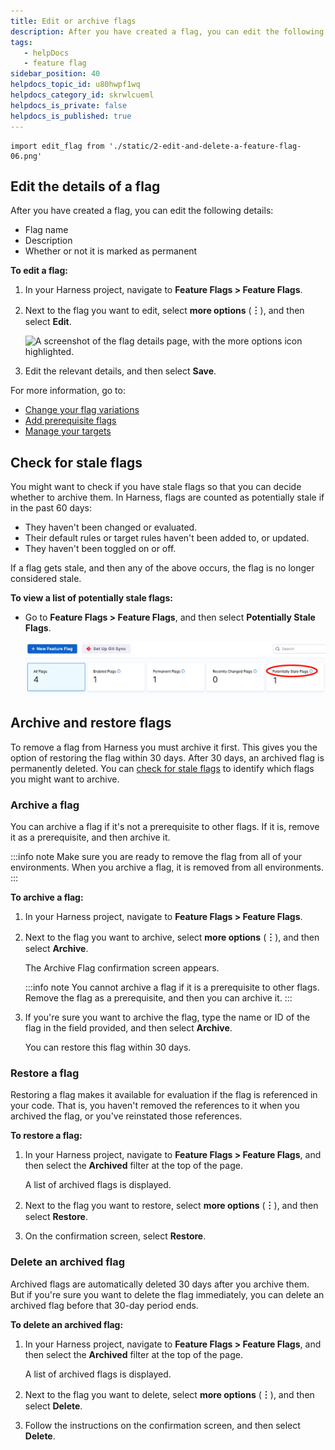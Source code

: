 ```yaml
---
title: Edit or archive flags
description: After you have created a flag, you can edit the following details of it --  Flag Name. Description. Whether or not it is marked as permanent. This topic describes how to edit these details on the Harnes…
tags: 
   - helpDocs
   - feature flag
sidebar_position: 40
helpdocs_topic_id: u80hwpf1wq
helpdocs_category_id: skrwlcueml
helpdocs_is_private: false
helpdocs_is_published: true
---
```


```mdx-code-block
import edit_flag from './static/2-edit-and-delete-a-feature-flag-06.png'
```

## Edit the details of a flag

After you have created a flag, you can edit the following details:

* Flag name
* Description
* Whether or not it is marked as permanent

**To edit a flag:**

1. In your Harness project, navigate to **Feature Flags > Feature Flags**.
1. Next to the flag you want to edit, select **more options** (**︙**), and then select **Edit**.

   ![A screenshot of the flag details page, with the more options icon highlighted.](./static/2-edit-and-delete-a-feature-flag-05.png)

1. Edit the relevant details, and then select **Save**.

For more information, go to:

* [Change your flag variations](manage-variations.md)
* [Add prerequisite flags](/docs/feature-flags/add-prerequisites-to-feature-flag)
* [Manage your targets](/docs/feature-flags/ff-target-management/add-targets)

## Check for stale flags

You might want to check if you have stale flags so that you can decide whether to archive them. In Harness, flags are counted as potentially stale if in the past 60 days:

* They haven't been changed or evaluated.
* Their default rules or target rules haven't been added to, or updated.
* They haven't been toggled on or off.

If a flag gets stale, and then any of the above occurs, the flag is no longer considered stale.

**To view a list of potentially stale flags:**

* Go to **Feature Flags > Feature Flags**, and then select **Potentially Stale Flags**.

   ![The top of the Feature Flags page, with the filter Potentially Stale Flags highlighted](./static/potentially-stale-flag-filter.png)


## Archive and restore flags

To remove a flag from Harness you must archive it first. This gives you the option of restoring the flag within 30 days. After 30 days, an archived flag is permanently deleted. You can [check for stale flags](#check-for-stale-flags) to identify which flags you might want to archive.

### Archive a flag

You can archive a flag if it's not a prerequisite to other flags. If it is, remove it as a prerequisite, and then archive it.

:::info note
 Make sure you are ready to remove the flag from all of your environments. When you archive a flag, it is removed from all environments.
:::

**To archive a flag:**

1. In your Harness project, navigate to **Feature Flags > Feature Flags**.
1. Next to the flag you want to archive, select **more options** (**︙**), and then select **Archive**.

   The Archive Flag confirmation screen appears.

   :::info note
   You cannot archive a flag if it is a prerequisite to other flags. Remove the flag as a prerequisite, and then you can archive it.
   :::

1. If you're sure you want to archive the flag, type the name or ID of the flag in the field provided, and then select **Archive**.

   You can restore this flag within 30 days.


### Restore a flag

Restoring a flag makes it available for evaluation if the flag is referenced in your code. That is, you haven't removed the references to it when you archived the flag, or you've reinstated those references.

**To restore a flag:**

1. In your Harness project, navigate to **Feature Flags > Feature Flags**, and then select the **Archived** filter at the top of the page.

   A list of archived flags is displayed.

1. Next to the flag you want to restore, select **more options** (**︙**), and then select **Restore**.
1. On the confirmation screen, select **Restore**.

### Delete an archived flag

Archived flags are automatically deleted 30 days after you archive them. But if you're sure you want to delete the flag immediately, you can delete an archived flag before that 30-day period ends.

**To delete an archived flag:**

1. In your Harness project, navigate to **Feature Flags > Feature Flags**, and then select the **Archived** filter at the top of the page.

   A list of archived flags is displayed.

1. Next to the flag you want to delete, select **more options** (**︙**), and then select **Delete**.
1. Follow the instructions on the confirmation screen, and then select **Delete**.





